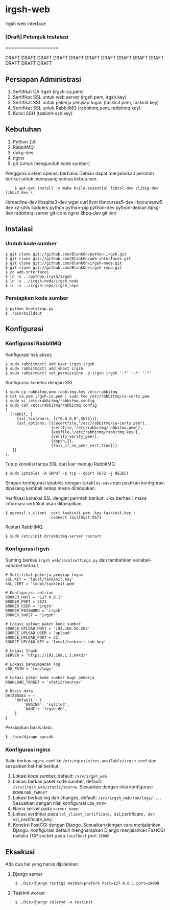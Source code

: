 # irgsh-web
irgsh web interface

### [Draft] Petunjuk Instalasi
==================

DRAFT DRAFT DRAFT DRAFT DRAFT DRAFT DRAFT DRAFT DRAFT DRAFT DRAFT DRAFT DRAFT


Persiapan Administrasi
----------------------

1. Sertifikat CA Irgsh (irgsh-ca.pem)
1. Sertifikat SSL untuk web server (irgsh.pem, irgsh.key)
2. Sertifikat SSL untuk pekerja penyiap tugas (taskinit.pem, taskinit.key)
3. Sertifikat SSL untuk RabbitMQ (rabbitmq.pem, rabbitmq.key)
3. Kunci SSH (taskinit-ssh.key)


Kebutuhan
---------

1. Python 2.6
2. RabbitMQ
3. dpkg-dev
4. nginx
5. git (untuk mengunduh kode sumber)

Pengguna sistem operasi berbasis Debian dapat menjalankan perintah berikut
untuk memasang semua kebutuhan.

		$ apt-get install -y make build-essential libssl-dev zlib1g-dev libbz2-dev \
libreadline-dev libsqlite3-dev wget curl llvm libncurses5-dev libncursesw5-dev xz-utils sudoers python python-pip python-dev python-debian dpkg-dev rabbitmq-server git-core nginx libpq-dev git vim

Instalasi
---------

### Unduh kode sumber

    $ git clone git://github.com/BlankOn/python-irgsh.git
    $ git clone git://github.com/BlankOn/web-interfaces.git
    $ git clone git://github.com/BlankOn/irgsh-node.git
    $ git clone git://github.com/BlankOn/irgsh-repo.git
    $ cd web-interfaces
    $ ln -s ../python-irgsh/irgsh
    $ ln -s ../irgsh-node/irgsh_node
    $ ln -s ../irgsh-repo/irgsh_repo

### Persiapkan kode sumber

    $ python bootstrap.py
    $ ./bin/buildout


Konfigurasi
-----------

### Konfigurasi RabbitMQ

Konfigurasi hak akses

    $ sudo rabbitmqctl add_user irgsh irgsh
    $ sudo rabbitmqctl add_vhost irgsh
    $ sudo rabbitmqctl set_permissions -p irgsh irgsh '.*' '.*' '.*'

Konfigurasi koneksi dengan SSL

    $ sudo cp rabbitmq.pem rabbitmq.key /etc/rabbitmq
    $ cat ca.pem irgsh-ca.pem | sudo tee /etc/rabbitmq/ca-certs.pem
    $ sudo vi /etc/rabbitmq/rabbitmq.config
    $ sudo cat /etc/rabbitmq/rabbitmq.config
    [
      {rabbit, [
         {ssl_listeners, [{"0.0.0.0",5671}]},
         {ssl_options, [{cacertfile,"/etc/rabbitmq/ca-certs.pem"},
                        {certfile,"/etc/rabbitmq/rabbitmq.pem"},
                        {keyfile,"/etc/rabbitmq/rabbitmq.key"},
                        {verify,verify_peer},
                        {depth,2},
                        {fail_if_no_peer_cert,true}]}
       ]}
    ].

Tutup koneksi tanpa SSL dari luar menuju RabbitMQ.

    $ sudo iptables -A INPUT -p tcp --dport 5672 -j REJECT

Simpan konfigurasi iptables dengan `iptables-save` dan pastikan konfigurasi
dipasang kembali setiap mesin dihidupkan.

Verifikasi koneksi SSL dengan perintah berikut. Jika berhasil, maka
informasi sertifikat akan ditampilkan.

    $ openssl s_client -cert taskinit.pem -key taskinit.key \
                       -connect localhost:5671 

Restart RabbitMQ.

    $ sudo /etc/init.d/rabbitmq-server restart

### Konfigurasi Irgsh

Sunting berkas `irgsh_web/localsettings.py` dan tambahkan variabel-variabel
berikut.

    # Sertifikat pekerja penyiap tugas
    SSL_KEY = 'local/taskinit.key'
    SSL_CERT = 'local/taskinit.pem'
    
    # Konfigurasi antrian
    BROKER_HOST = '127.0.0.1'
    BROKER_PORT = 5671
    BROKER_USER = 'irgsh'
    BROKER_PASSWORD = 'irgsh'
    BROKER_VHOST = 'irgsh'

    # Lokasi upload paket kode sumber
    SOURCE_UPLOAD_HOST = '192.168.56.202'
    SOURCE_UPLOAD_USER = 'upload'
    SOURCE_UPLOAD_PORT = 22
    SOURCE_UPLOAD_KEY = 'local/taskinit-ssh.key'
    
    # Lokasi Irgsh
    SERVER = 'https://192.168.1.1:8443/'
    
    # Lokasi penyimpanan log
    LOG_PATH = 'run/logs'

    # Lokasi paket kode sumber bagi pekerja
    DOWNLOAD_TARGET = 'static/source/'

    # Basis data
    DATABASES = {
        'default': {
            'ENGINE': 'sqlite3',
            'NAME': 'irgsh.db',
        }
    }


Persiapkan basis data.

    $ ./bin/django syncdb


### Konfigurasi nginx

Salin berkas `nginx.conf` ke `/etc/nginx/sites-available/irgsh.conf` dan
sesuaikan hal-hal berikut.

1. Lokasi kode sumber, default: `/srv/irgsh_web`
2. Lokasi berkas paket kode sumber, default: `/srv/irgsh_web/static/source`.
   Sesuaikan dengan nilai konfigurasi `DOWNLOAD_TARGET`
3. Lokasi berkas log dan changes, default: `/srv/irgsh_web/run/logs/...`.
   Sesuaikan dengan nilai konfigurasi `LOG_PATH`
4. Nama server pada `server_name`.
5. Lokasi sertifikat pada `ssl_client_certificate, `ssl_certificate`, dan
   `ssl_certificate_key`. 
6. Koneksi FastCGI dengan Django. Sesuaikan dengan cara menjalankan Django.
   Konfigurasi default mengharapkan Django menjalankan FastCGI melalui
   TCP socket pada `localhost` port `18000`.


Eksekusi
--------

Ada dua hal yang harus dijalankan:

1. Django server

        $ ./bin/django runfcgi method=prefork host=127.0.0.1 port=18000

2. TaskInit worker

        $ ./bin/django celeryd -n taskinit
